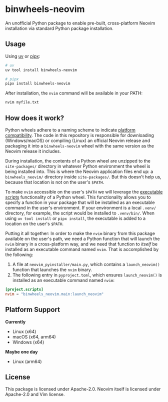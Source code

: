 # binwheels-neovim
An unofficial Python package to enable pre-built, cross-platform Neovim installation via standard Python package installation.

## Usage
Using [uv](https://astral.sh/uv) or [pipx](https://github.com/pypa/pipx):

```bash
# uv
uv tool install binwheels-neovim

# pipx
pipx install binwheels-neovim
```

After installation, the `nvim` command will be available in your PATH:

```bash
nvim myfile.txt
```

## How does it work?
Python wheels adhere to a naming scheme to indicate [platform compatibility](https://packaging.python.org/en/latest/specifications/platform-compatibility-tags/). The code in this repository is responsible for downloading (Windows/macOS) or compiling (Linux) an official Neovim release and packaging it into a `binwheels-neovim` wheel with the same version as the Neovim release it includes.

During installation, the contents of a Python wheel are unzipped to the `site-packages/` directory in whatever Python environment the wheel is being installed into. This is where the Neovim application files end up: a `binwheels_neovim/` directory inside `site-packages/`. But this doesn't help us, because that location is not on the user's `$PATH`.

To make `nvim` accessible on the user's `$PATH` we will leverage the [executable scripts](https://packaging.python.org/en/latest/guides/writing-pyproject-toml/#creating-executable-scripts) functionality of a Python wheel. This functionality allows you to specify a function in your package that will be installed as an executable command in the user's environment. If your environment is a local `.venv/` directory, for example, the script would be installed to `.venv/bin/`. When using `uv tool install` or `pipx install`, the executable is added to a location on the user's `$PATH`.

Putting it all together: In order to make the `nvim` binary from this package available on the user's path, we need a Python function that will launch the `nvim` binary in a cross-platform way, and we need that function to *itself* be installed as an executable command named `nvim`. That is accomplished by the following:

1. A file at `neovim_pyinstaller/main.py`, which contains a `launch_neovim()` function that launches the `nvim` binary.
2. The following entry in `pyproject.toml`, which ensures `launch_neovim()` is installed as an executable command named `nvim`:

```toml
[project.scripts]
nvim = "binwheels_neovim.main:launch_neovim"
```

## Platform Support

**Currently**
- Linux (x64)
- macOS (x64, arm64)
- Windows (x64)

**Maybe one day**
- Linux (arm64)

## License
This package is licensed under Apache-2.0. Neovim itself is licensed under Apache-2.0 and Vim license.
